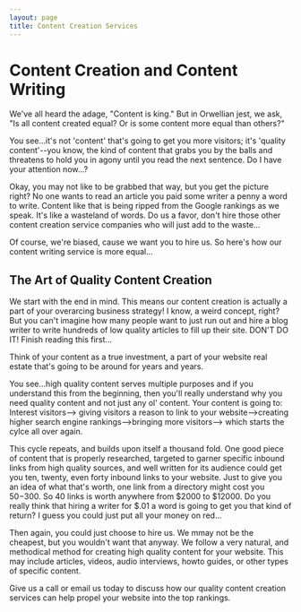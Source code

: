 ```yaml
---
layout: page
title: Content Creation Services
---
```


# Content Creation and Content Writing

We've all heard the adage, "Content is king." But in Orwellian jest, we ask, "Is all content created equal? Or is some content more equal than others?"

You see...it's not 'content' that's going to get you more visitors; it's 'quality content'--you know, the kind of content that grabs you by the balls and threatens to hold you in agony until you read the next sentence. Do I have your attention now...?

Okay, you may not like to be grabbed that way, but you get the picture right? No one wants to read an article you paid some writer a penny a word to write. Content like that is being ripped from the Google rankings as we speak. It's like a wasteland of words. Do us a favor, don't hire those other content creation service companies who will just add to the waste...

Of course, we're biased, cause we want you to hire us. So here's how our content writing service is more equal...

## The Art of Quality Content Creation

We start with the end in mind. This means our content creation is actually a part of your overarcing business strategy! I know, a weird concept, right? But you can't imagine how many people want to just run out and hire a blog writer to write hundreds of low quality articles to fill up their site. DON'T DO IT! Finish reading this first...

Think of your content as a true investment, a part of your website real estate that's going to be around for years and years.

You see...high quality content serves multiple purposes and if you understand this from the beginning, then you'll really understand why you need quality content and not just any ol' content. Your content is going to:
Interest visitors--> giving visitors a reason to link to your website-->creating higher search engine rankings-->bringing more visitors--> which starts the cylce all over again.

This cycle repeats, and builds upon itself a thousand fold. One good piece of content that is properly researched, targeted to garner specific inbound links from high quality sources, and well written for its audience could get you ten, twenty, even forty inbound links to your website. Just to give you an idea of what that's worth, one link from a directory might cost you $50-$300. So 40 links is worth anywhere from $2000 to $12000. Do you really think that hiring a writer for $.01 a word is going to get you that kind of return? I guess you could just put all your money on red...

Then again, you could just choose to hire us. We mmay not be the cheapest, but you wouldn't want that anyway. We follow a very natural, and methodical method for creating high quality content for your website. This may include articles, videos, audio interviews, howto guides, or other types of specific content.

Give us a call or email us today to discuss how our quality content creation services can help propel your website into the top rankings.
 




